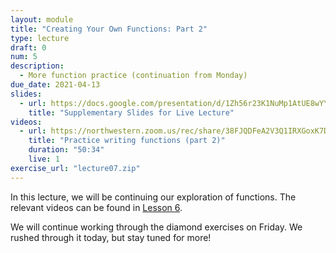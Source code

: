 ```yaml
---
layout: module
title: "Creating Your Own Functions: Part 2"
type: lecture
draft: 0
num: 5
description:
  - More function practice (continuation from Monday)
due_date: 2021-04-13
slides:
  - url: https://docs.google.com/presentation/d/1Zh56r23K1NuMp1AtUE8wYYrIYDDDoSrxRgWsxl4uUXc/edit?usp=sharing
    title: "Supplementary Slides for Live Lecture"
videos:
  - url: https://northwestern.zoom.us/rec/share/38FJQDFeA2V3Q1IRXGoxK7D8jXFD7jyN0Kc2cToykkFYx8faZ82VAIV0AVVBpTGx.nHEgGLV6gY5ol804?startTime=1601478956000
    title: "Practice writing functions (part 2)"
    duration: "50:34"
    live: 1
exercise_url: "lecture07.zip"
---
```


In this lecture, we will be continuing our exploration of functions. The relevant videos can be found in [Lesson 6](week03-lecture01).

We will continue working through the diamond exercises on Friday. We rushed through it today, but stay tuned for more!